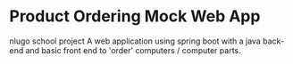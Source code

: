 # Product Ordering Mock Web App
nlugo school project
A web application using spring boot with a java back-end and basic front end to 'order' computers / computer parts.

